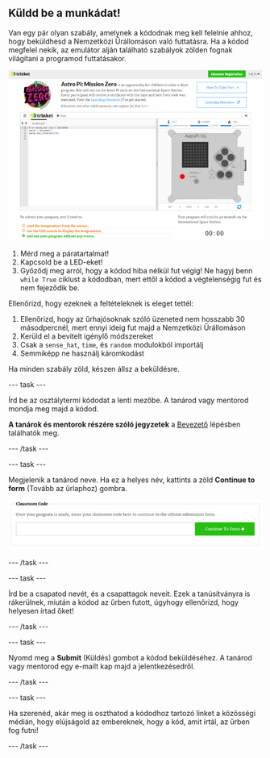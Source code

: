 ## Küldd be a munkádat!

Van egy pár olyan szabály, amelynek a kódodnak meg kell felelnie ahhoz, hogy beküldhesd a Nemzetközi Űrállomáson való futtatásra. Ha a kódod megfelel nekik, az emulátor alján található szabályok zölden fognak világítani a programod futtatásakor.

![Érvényesítés](images/validation.png)

1. Mérd meg a páratartalmat!
2. Kapcsold be a LED-eket!
3. Győződj meg arról, hogy a kódod hiba nélkül fut végig! Ne hagyj benn `while True` ciklust a kódodban, mert ettől a kódod a végtelenségig fut és nem fejeződik be.

Ellenőrizd, hogy ezeknek a feltételeknek is eleget tettél:

1. Ellenőrizd, hogy az űrhajósoknak szóló üzeneted nem hosszabb 30 másodpercnél, mert ennyi ideig fut majd a Nemzetközi Űrállomáson
2. Kerüld el a bevitelt igénylő módszereket
3. Csak a `sense_hat`, `time`, és `random` modulokból importálj
4. Semmiképp ne használj káromkodást

Ha minden szabály zöld, készen állsz a beküldésre.

--- task ---

Írd be az osztálytermi kódodat a lenti mezőbe. A tanárod vagy mentorod mondja meg majd a kódod.

**A tanárok és mentorok részére szóló jegyzetek** a [Bevezető](https://projects.raspberrypi.org/hu-HU/projects/astro-pi-mission-zero/1) lépésben találhatók meg.

--- /task ---

--- task ---

Megjelenik a tanárod neve. Ha ez a helyes név, kattints a zöld **Continue to form** (Tovább az űrlaphoz) gombra.

![Tovább az űrlaphoz](images/continue-to-form.png)

--- /task ---

--- task ---

Írd be a csapatod nevét, és a csapattagok neveit. Ezek a tanúsítványra is rákerülnek, miután a kódod az űrben futott, úgyhogy ellenőrizd, hogy helyesen írtad őket!

--- /task ---

--- task ---

Nyomd meg a **Submit** (Küldés) gombot a kódod beküldéséhez. A tanárod vagy mentorod egy e-mailt kap majd a jelentkezésedről.

--- /task ---

--- task ---

Ha szerenéd, akár meg is oszthatod a kódodhoz tartozó linket a közösségi médián, hogy elújságold az embereknek, hogy a kód, amit írtál, az űrben fog futni!

--- /task ---